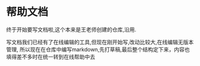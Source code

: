 # 帮助文档

终于开始要写文档啦,这个本来是王老师创建的仓库,沿用.

写文档我们已经有了在线编辑的工具,但现在刚开始写,改动比较大,在线编辑无版本管理,
所以现在在仓库中编写markdown,先打草稿,最后整个结构定下来，内容也填得差不多时在统一转到在线帮助中去
